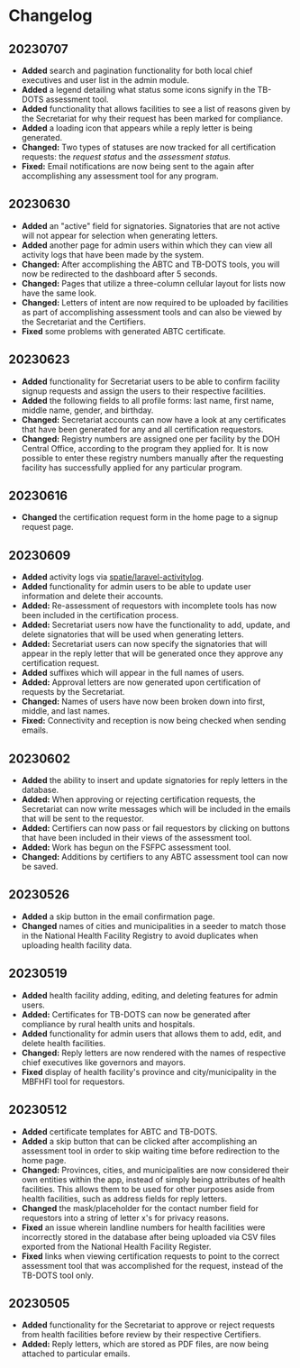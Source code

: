 # Changelog

## 20230707

- __Added__ search and pagination functionality for both local chief
executives and user list in the admin module.
- __Added__ a legend detailing what status some icons signify in the
TB-DOTS assessment tool.
- __Added__ functionality that allows facilities to see a list of reasons
given by the Secretariat for why their request has been marked for
compliance.
- __Added__ a loading icon that appears while a reply letter is being
generated.
- __Changed:__ Two types of statuses are now tracked for all certification
requests: the _request status_ and the _assessment status._
- __Fixed:__ Email notifications are now being sent to the again after
accomplishing any assessment tool for any program.

## 20230630

- __Added__ an "active" field for signatories. Signatories that are not
active will not appear for selection when generating letters.
- __Added__ another page for admin users within which they can view all
activity logs that have been made by the system.
- __Changed:__ After accomplishing the ABTC and TB-DOTS tools, you will now
be redirected to the dashboard after 5 seconds.
- __Changed:__ Pages that utilize a three-column cellular layout for lists
now have the same look.
- __Changed:__ Letters of intent are now required to be uploaded by
facilities as part of accomplishing assessment tools and can also be viewed
by the Secretariat and the Certifiers.
- __Fixed__ some problems with generated ABTC certificate.

## 20230623

- __Added__ functionality for Secretariat users to be able to confirm
facility signup requests and assign the users to their respective
facilities.
- __Added__ the following fields to all profile forms: last name, first
name, middle name, gender, and birthday.
- __Changed:__ Secretariat accounts can now have a look at any certificates
that have been generated for any and all certification requestors.
- __Changed:__ Registry numbers are assigned one per facility by the DOH
Central Office, according to the program they applied for. It is now
possible to enter these registry numbers manually after the requesting
facility has successfully applied for any particular program.


## 20230616

- __Changed__ the certification request form in the home page to a signup
request page.

## 20230609

- __Added__ activity logs via [spatie/laravel-activitylog](https://spatie.be/docs/laravel-activitylog/v4/introduction).
- __Added__ functionality for admin users to be able to update user
information and delete their accounts.
- __Added:__ Re-assessment of requestors with incomplete tools has now been
included in the certification process.
- __Added:__ Secretariat users now have the functionality to add, update,
and delete signatories that will be used when generating letters.
- __Added:__ Secretariat users can now specify the signatories that will
appear in the reply letter that will be generated once they approve any
certification request.
- __Added__ suffixes which will appear in the full names of users.
- __Added:__ Approval letters are now generated upon certification of
requests by the Secretariat.
- __Changed:__ Names of users have now been broken down into first, middle,
and last names.
- __Fixed:__ Connectivity and reception is now being checked when sending
emails.

## 20230602

- __Added__ the ability to insert and update signatories for reply letters
in the database.
- __Added:__ When approving or rejecting certification requests, the
Secretariat can now write messages which will be included in the emails
that will be sent to the requestor.
- __Added:__ Certifiers can now pass or fail requestors by clicking on
buttons that have been included in their views of the assessment tool.
- __Added:__ Work has begun on the FSFPC assessment tool.
- __Changed:__ Additions by certifiers to any ABTC assessment tool can now
be saved.

## 20230526

- __Added__ a skip button in the email confirmation page.
- __Changed__ names of cities and municipalities in a seeder to match those
in the National Health Facility Registry to avoid duplicates when uploading
health facility data.

## 20230519

- __Added__ health facility adding, editing, and deleting features for
admin users.
- __Added:__ Certificates for TB-DOTS can now be generated after compliance
by rural health units and hospitals.
- __Added__ functionality for admin users that allows them to add, edit,
and delete health facilities.
- __Changed:__ Reply letters are now rendered with the names of respective
chief executives like governors and mayors.
- __Fixed__ display of health facility's province and city/municipality in
the MBFHFI tool for requestors.

## 20230512

- __Added__ certificate templates for ABTC and TB-DOTS.
- __Added__ a skip button that can be clicked after accomplishing an
assessment tool in order to skip waiting time before redirection to the
home page.
- __Changed:__ Provinces, cities, and municipalities are now considered
their own entities within the app, instead of simply being attributes of
health facilities. This allows them to be used for other purposes aside
from health facilities, such as address fields for reply letters.
- __Changed__ the mask/placeholder for the contact number field for
requestors into a string of letter x's for privacy reasons.
- __Fixed__ an issue wherein landline numbers for health facilities were
incorrectly stored in the database after being uploaded via CSV files
exported from the National Health Facility Register.
- __Fixed__ links when viewing certification requests to point to the
correct assessment tool that was accomplished for the request, instead of
the TB-DOTS tool only.

## 20230505

- __Added__ functionality for the Secretariat to approve or reject requests
from health facilities before review by their respective Certifiers.
- __Added:__ Reply letters, which are stored as PDF files, are now being
attached to particular emails.
